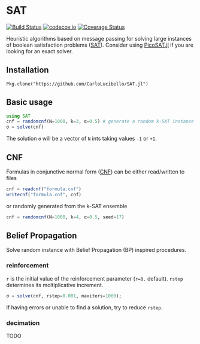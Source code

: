 # SAT

[![Build Status](https://travis-ci.org/CarloLucibello/SAT.jl.svg?branch=master)](https://travis-ci.org/CarloLucibello/SAT.jl)
[![codecov.io](http://codecov.io/github/CarloLucibello/SAT.jl/coverage.svg?branch=master)](http://codecov.io/github/CarloLucibello/SAT.jl?branch=master)
[![Coverage Status](https://coveralls.io/repos/github/CarloLucibello/SAT.jl/badge.svg?branch=master)](https://coveralls.io/github/CarloLucibello/SAT.jl?branch=master)

Heuristic algorithms based on message passing for solving large instances of boolean satisfaction problems ([SAT](https://en.wikipedia.org/wiki/Boolean_satisfiability_problem)).
Consider using [PicoSAT.jl](https://github.com/jakebolewski/PicoSAT.jl) if you are looking
for an exact solver.

## Installation
```
Pkg.clone("https://github.com/CarloLucibello/SAT.jl")
```

## Basic usage
```julia
using SAT
cnf = randomcnf(N=1000, k=3, α=0.5) # generate a random k-SAT instance
σ = solve(cnf)
```
The solution `σ` will be a vector of `N`  ints taking values `-1` or `+1`.
## CNF
Formulas in conjunctive normal form ([CNF](https://en.wikipedia.org/wiki/Conjunctive_normal_form)) can be either read/written to files
```julia
cnf = readcnf("formula.cnf")
writecnf("formula.cnf", cnf)
```
or randomly generated from the k-SAT ensemble
```julia
cnf = randomcnf(N=1000, k=4, α=0.5, seed=17)
```

## Belief Propagation
Solve random instance with Belief Propagation (BP) inspired procedures.

### reinforcement
`r` is the initial value of the reinforcement parameter (`r=0.` default).
`rstep` determines its moltiplicative increment.
```julia
σ = solve(cnf, rstep=0.001, maxiters=1000);
```
If having errors or unable to find a solution, try to reduce `rstep`.
### decimation
TODO
